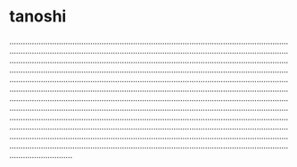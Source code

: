 # tanoshi
............................................................................................................................................................................................................................................................................................................................................................................................................................................................................................................................................................................................................................................................................................................................................................................................................................................................................................................................................................................................................................................................................................................................................................................................................................................................................................................................................................................................................................................................................................................................................................................